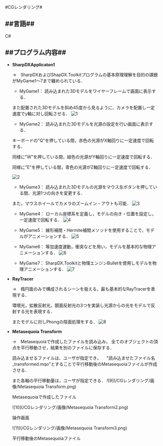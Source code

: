 #CGレンダリング#

##言語##
---
C#

##プログラム内容##
---
- **SharpDXApplicaton1**

  →　SharpDXおよびShapDX.Toolkitプログラムの基本原理理解を目的の課題がMyGame1～7まで纏められている．
  
    - MyGame1： 読み込まれた3Dモデルをワイヤーフレームで画面に表示する．
    
    また配置された3Dモデルを斜め45度から見るように、カメラを配置し一定速度でy軸に対し回転させる．
    ![1](/CGレンダリング/画像/1.png)
    
    -  MyGame2： 読み込まれた3Dモデルを光源の設定を行い画面に表示する．
    
    キーボードの"Q"を押している間，赤色の光源がX軸回りに一定速度で回転する．
    
    同様に"W"を押している間，緑色の光源がY軸回りに一定速度で回転する．
  
    同様に"E"を押している間，青色の光源がZ軸回りに一定速度で回転する．
    
    ![2](/CGレンダリング/画像/2.png)
    
    - MyGame3： 読み込まれた3Dモデルの光源をマウス左ボタンを押している間、光源1つの向きを変更する．
    
    また，マウスホイールでカメラのズームイン・アウトも可能．
    ![3](/CGレンダリング/画像/3.png)
    
    - MyGame4： ローカル座標系を定義し，モデルの向き・位置を設定し，一定速度で回転する．
    ![4](/CGレンダリング/画像/4.png)
    
    - MyGame5： 線形補間・Hermite補間メソッドを使用することで，モデルがアニメーションする．
    ![5](/CGレンダリング/画像/5.png)
    
    - MyGame6： 等加速度運動，衝突などを用い，モデルを基本的な物理アニメーションする．
    ![6](/CGレンダリング/画像/6.png)
    
    - MyGame7： SharpDX.Toolkitと物理エンジンBulletを使用しモデルを物理アニメーションする．
   ![7](/CGレンダリング/画像/7.png)
   
- **RayTracer**
  
  →　楕円面のみで構成されるシーンを扱える，最も基本的なRayTracerを表現する．

  環境光，拡散反射光，鏡面反射光の3つを実装し光源からの光をモデルで反射する光を表現する．

  またモデルに対しPhongの陰面処理をする．
  ![8](/CGレンダリング/画像/RT.png)
    
- **Metasequoia Transform**
  
  →　Metasequoiaで作成したファイルを読み込み，
  全てのオブジェクトの頂点を平行移動させ，結果を別のファイルに保存する．

  読み込ませるファイルは、ユーザが指定でき， 　"読み込ませたファイル名_transformed.mqo"とすることで平行移動後のMetasequoiaファイルが作成させる．
  
  また各軸の平行移動量は，ユーザが指定できる．
  ![9](/CGレンダリング/画像/Metasequoia Transform.png)
  
  Metasequoiaで作成したファイル
  
  ![10](/CGレンダリング/画像/Metasequoia Transform2.png)
  
  操作画面
  
  ![11](/CGレンダリング/画像/Metasequoia Transform3.png)
  
  平行移動後のMetasequoiaファイル
  
